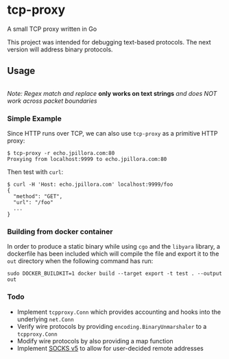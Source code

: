 # tcp-proxy

A small TCP proxy written in Go

This project was intended for debugging text-based protocols. The next version will address binary protocols.


## Usage

```
```

*Note: Regex match and replace*
**only works on text strings**
*and does NOT work across packet boundaries*

### Simple Example

Since HTTP runs over TCP, we can also use `tcp-proxy` as a primitive HTTP proxy:

```
$ tcp-proxy -r echo.jpillora.com:80
Proxying from localhost:9999 to echo.jpillora.com:80
```

Then test with `curl`:

```
$ curl -H 'Host: echo.jpillora.com' localhost:9999/foo
{
  "method": "GET",
  "url": "/foo"
  ...
}
```

### Building from docker container

In order to produce a static binary while using `cgo` and the `libyara` library,
a dockerfile has been included which will compile the file and export it to the
`out` directory when the following command has run:
```
sudo DOCKER_BUILDKIT=1 docker build --target export -t test . --output out
```

### Todo

* Implement `tcpproxy.Conn` which provides accounting and hooks into the underlying `net.Conn`
* Verify wire protocols by providing `encoding.BinaryUnmarshaler` to a `tcpproxy.Conn`
* Modify wire protocols by also providing a map function
* Implement [SOCKS v5](https://www.ietf.org/rfc/rfc1928.txt) to allow for user-decided remote addresses
